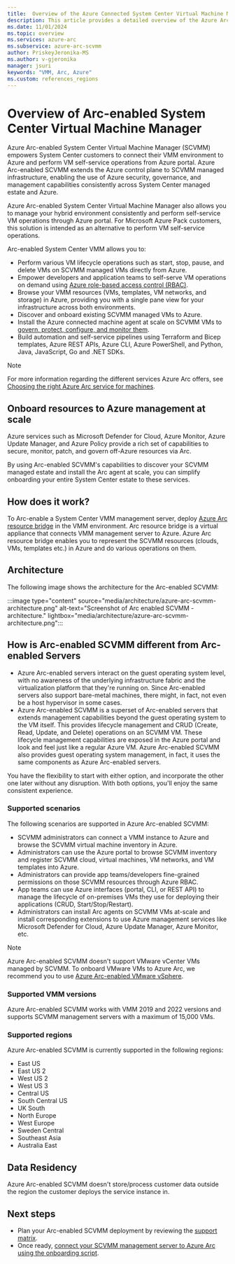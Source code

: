 ```yaml
---
title:  Overview of the Azure Connected System Center Virtual Machine Manager 
description: This article provides a detailed overview of the Azure Arc-enabled System Center Virtual Machine Manager.
ms.date: 11/01/2024
ms.topic: overview
ms.services: azure-arc
ms.subservice: azure-arc-scvmm
author: PriskeyJeronika-MS
ms.author: v-gjeronika
manager: jsuri
keywords: "VMM, Arc, Azure"
ms.custom: references_regions
---
```


# Overview of Arc-enabled System Center Virtual Machine Manager

Azure Arc-enabled System Center Virtual Machine Manager (SCVMM) empowers System Center customers to connect their VMM environment to Azure and perform VM self-service operations from Azure portal. Azure Arc-enabled SCVMM extends the Azure control plane to SCVMM managed infrastructure, enabling the use of Azure security, governance, and management capabilities consistently across System Center managed estate and Azure.

Azure Arc-enabled System Center Virtual Machine Manager also allows you to manage your hybrid environment consistently and perform self-service VM operations through Azure portal. For Microsoft Azure Pack customers, this solution is intended as an alternative to perform VM self-service operations.

Arc-enabled System Center VMM allows you to:

- Perform various VM lifecycle operations such as start, stop, pause, and delete VMs on SCVMM managed VMs directly from Azure.
- Empower developers and application teams to self-serve VM operations on demand using [Azure role-based access control (RBAC)](/azure/role-based-access-control/overview).
- Browse your VMM resources (VMs, templates, VM networks, and storage) in Azure, providing you with a single pane view for your infrastructure across both environments.
- Discover and onboard existing SCVMM managed VMs to Azure.
- Install the Azure connected machine agent at scale on SCVMM VMs to [govern, protect, configure, and monitor them](../servers/overview.md#supported-cloud-operations).
- Build automation and self-service pipelines using Terraform and Bicep templates, Azure REST APIs, Azure CLI, Azure PowerShell, and Python, Java, JavaScript, Go and .NET SDKs.

> [!NOTE]
> For more information regarding the different services Azure Arc offers, see [Choosing the right Azure Arc service for machines](../choose-service.md).

## Onboard resources to Azure management at scale

Azure services such as Microsoft Defender for Cloud, Azure Monitor, Azure Update Manager, and Azure Policy provide a rich set of capabilities to secure, monitor, patch, and govern off-Azure resources via Arc.

By using Arc-enabled SCVMM's capabilities to discover your SCVMM managed estate and install the Arc agent at scale, you can simplify onboarding your entire System Center estate to these services.

## How does it work?

To Arc-enable a System Center VMM management server, deploy [Azure Arc resource bridge](../resource-bridge/overview.md) in the VMM environment. Arc resource bridge is a virtual appliance that connects VMM management server to Azure. Azure Arc resource bridge enables you to represent the SCVMM resources (clouds, VMs, templates etc.) in Azure and do various operations on them.

## Architecture

The following image shows the architecture for the Arc-enabled SCVMM:

:::image type="content" source="media/architecture/azure-arc-scvmm-architecture.png" alt-text="Screenshot of Arc enabled SCVMM - architecture." lightbox="media/architecture/azure-arc-scvmm-architecture.png":::

## How is Arc-enabled SCVMM different from Arc-enabled Servers

- Azure Arc-enabled servers interact on the guest operating system level, with no awareness of the underlying infrastructure fabric and the virtualization platform that they're running on. Since Arc-enabled servers also support bare-metal machines, there might, in fact, not even be a host hypervisor in some cases.
- Azure Arc-enabled SCVMM is a superset of Arc-enabled servers that extends management capabilities beyond the guest operating system to the VM itself. This provides lifecycle management and CRUD (Create, Read, Update, and Delete) operations on an SCVMM VM. These lifecycle management capabilities are exposed in the Azure portal and look and feel just like a regular Azure VM. Azure Arc-enabled SCVMM also provides guest operating system management, in fact, it uses the same components as Azure Arc-enabled servers.

You have the flexibility to start with either option, and incorporate the other one later without any disruption. With both options, you'll enjoy the same consistent experience.

### Supported scenarios

The following scenarios are supported in Azure Arc-enabled SCVMM:

- SCVMM administrators can connect a VMM instance to Azure and browse the SCVMM virtual machine inventory in Azure.
- Administrators can use the Azure portal to browse SCVMM inventory and register SCVMM cloud, virtual machines, VM networks, and VM templates into Azure.
- Administrators can provide app teams/developers fine-grained permissions on those SCVMM resources through Azure RBAC.
- App teams can use Azure interfaces (portal, CLI, or REST API) to manage the lifecycle of on-premises VMs they use for deploying their applications (CRUD, Start/Stop/Restart).
- Administrators can install Arc agents on SCVMM VMs at-scale and install corresponding extensions to use Azure management services like Microsoft Defender for Cloud, Azure Update Manager, Azure Monitor, etc.  

>[!NOTE]
> Azure Arc-enabled SCVMM doesn't support VMware vCenter VMs managed by SCVMM. To onboard VMware VMs to Azure Arc, we recommend you to use [Azure Arc-enabled VMware vSphere](../vmware-vsphere/overview.md). 

### Supported VMM versions

Azure Arc-enabled SCVMM works with VMM 2019 and 2022 versions and supports SCVMM management servers with a maximum of 15,000 VMs.

### Supported regions

Azure Arc-enabled SCVMM is currently supported in the following regions:

- East US
- East US 2
- West US 2
- West US 3
- Central US
- South Central US
- UK South
- North Europe
- West Europe
- Sweden Central
- Southeast Asia
- Australia East

## Data Residency

Azure Arc-enabled SCVMM doesn't store/process customer data outside the region the customer deploys the service instance in.

## Next steps


- Plan your Arc-enabled SCVMM deployment by reviewing the [support matrix](support-matrix-for-system-center-virtual-machine-manager.md).
- Once ready, [connect your SCVMM management server to Azure Arc using the onboarding script](quickstart-connect-system-center-virtual-machine-manager-to-arc.md).
